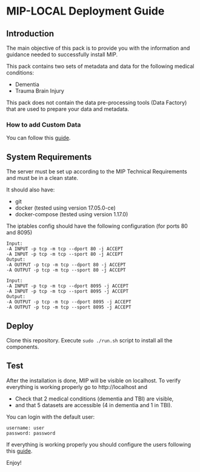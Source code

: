 # MIP-LOCAL Deployment Guide

## Introduction

The main objective of this pack is to provide you with the information and guidance needed to successfully install MIP.

This pack contains two sets of metadata and data for the following medical conditions:
  - Dementia
  - Trauma Brain Injury

This pack does not contain the data pre-processing tools (Data Factory) that are used to prepare your data and metadata.

### How to add Custom Data

You can follow this <a href="./documentation/NewDataRequirements.md">guide</a>.

## System Requirements

The server must be set up according to the MIP Technical Requirements and must be in a clean state.

It should also have:
  - git
  - docker (tested using version 17.05.0-ce)
  - docker-compose (tested using version 1.17.0)

The iptables config should have the following configuration (for ports 80 and 8095)
```
Input:
-A INPUT -p tcp -m tcp --dport 80 -j ACCEPT
-A INPUT -p tcp -m tcp --sport 80 -j ACCEPT
Output:
-Α OUTPUT -p tcp -m tcp --dport 80 -j ACCEPT
-A OUTPUT -p tcp -m tcp --sport 80 -j ACCEPT

Input:
-A INPUT -p tcp -m tcp --dport 8095 -j ACCEPT
-A INPUT -p tcp -m tcp --sport 8095 -j ACCEPT
Output:
-Α OUTPUT -p tcp -m tcp --dport 8095 -j ACCEPT
-A OUTPUT -p tcp -m tcp --sport 8095 -j ACCEPT
```

## Deploy

Clone this repository.
Execute `sudo ./run.sh` script to install all the components.

## Test

After the installation is done, MIP will be visible on localhost. To verify everything is working properly go to http://localhost and
  - Check that 2 medical conditions (dementia and TBI) are visible,
  - and that 5 datasets are accessible (4 in dementia and 1 in TBI).

You can login with the default user:
```
username: user
password: password
```



If everything is working properly you should configure the users following this <a href="./documentation/UsersConfiguration.md">guide</a>.

Enjoy!

